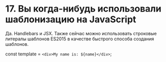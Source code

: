 # 17. Вы когда-нибудь использовали шаблонизацию на JavaScript

Да. Handlebars и JSX. Также сейчас можно использовать строковые литералы шаблонов ES2015 в качестве быстрого способа создания шаблонов.

const template = `<div>My name is: ${name}</div>`;
